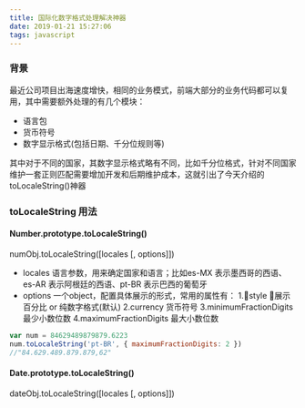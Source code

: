 ```yaml
---
title: 国际化数字格式处理解决神器
date: 2019-01-21 15:27:06
tags: javascript
---
```

### 背景
最近公司项目出海速度增快，相同的业务模式，前端大部分的业务代码都可以复用，其中需要额外处理的有几个模块：
- 语言包
- 货币符号
- 数字显示格式(包括日期、千分位规则等)

其中对于不同的国家，其数字显示格式略有不同，比如千分位格式，针对不同国家维护一套正则匹配需要增加开发和后期维护成本，这就引出了今天介绍的toLocaleString()神器

### toLocaleString 用法
#### Number.prototype.toLocaleString()
numObj.toLocaleString([locales [, options]])
- locales 语言参数，用来确定国家和语言；比如es-MX 表示墨西哥的西语、es-AR 表示阿根廷的西语、pt-BR 表示巴西的葡萄牙
- options 一个object，配置具体展示的形式，常用的属性有：
    1.style 展示百分比 or 纯数字格式(默认)
    2.currency 货币符号
    3.minimumFractionDigits 最少小数位数
    4.maximumFractionDigits 最大小数位数

```js
var num = 84629489879879.6223
num.toLocaleString('pt-BR', { maximumFractionDigits: 2 })
//"84.629.489.879.879,62"
```
#### Date.prototype.toLocaleString()
dateObj.toLocaleString([locales [, options]])
